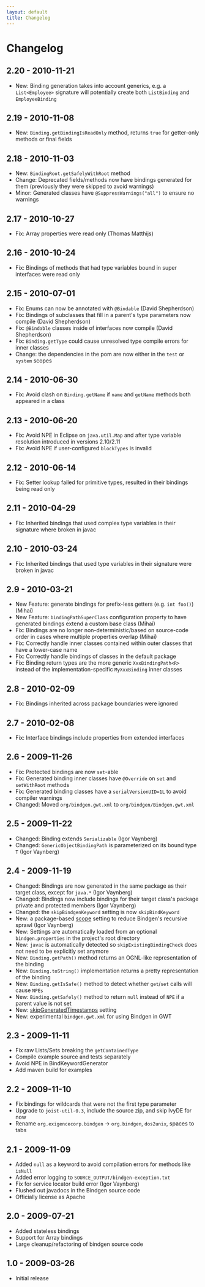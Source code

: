 ```yaml
---
layout: default
title: Changelog
---
```


Changelog
=========

## 2.20 - 2010-11-21

* New: Binding generation takes into account generics, e.g. a `List<Employee>` signature will potentially create both `ListBinding` and `EmployeeBinding`

## 2.19 - 2010-11-08

* New: `Binding.getBindingIsReadOnly` method, returns `true` for getter-only methods or final fields

## 2.18 - 2010-11-03

* New: `BindingRoot.getSafelyWithRoot` method
* Change: Deprecated fields/methods now have bindings generated for them (previously they were skipped to avoid warnings)
* Minor: Generated classes have `@SuppressWarnings("all")` to ensure no warnings

## 2.17 - 2010-10-27

* Fix: Array properties were read only (Thomas Matthijs)

## 2.16 - 2010-10-24

* Fix: Bindings of methods that had type variables bound in super interfaces were read only

## 2.15 - 2010-07-01

* Fix: Enums can now be annotated with `@Bindable` (David Shepherdson)
* Fix: Bindings of subclasses that fill in a parent's type parameters now compile (David Shepherdson)
* Fix: `@Bindable` classes inside of interfaces now compile (David Shepherdson)
* Fix: `Binding.getType` could cause unresolved type compile errors for inner classes
* Change: the dependencies in the pom are now either in the `test` or `system` scopes

## 2.14 - 2010-06-30

* Fix: Avoid clash on `Binding.getName` if `name` and `getName` methods both appeared in a class

## 2.13 - 2010-06-20

* Fix: Avoid NPE in Eclipse on `java.util.Map` and after type variable resolution introduced in versions 2.10/2.11
* Fix: Avoid NPE if user-configured `blockTypes` is invalid

## 2.12 - 2010-06-14

* Fix: Setter lookup failed for primitive types, resulted in their bindings being read only

## 2.11 - 2010-04-29

* Fix: Inherited bindings that used complex type variables in their signature where broken in javac

## 2.10 - 2010-03-24

* Fix: Inherited bindings that used type variables in their signature were broken in javac

## 2.9 - 2010-03-21

* New Feature: generate bindings for prefix-less getters (e.g. `int foo()`) (Mihai)
* New Feature: `bindingPathSuperClass` configuration property to have generated bindings extend a custom base class (Mihai) 
* Fix: Bindings are no longer non-deterministic/based on source-code order in cases where multiple properties overlap (Mihai)
* Fix: Correctly handle inner classes contained within outer classes that have a lower-case name
* Fix: Correctly handle bindings of classes in the default package
* Fix: Binding return types are the more generic `XxxBindingPath<R>` instead of the implementation-specific `MyXxxBinding` inner classes

## 2.8 - 2010-02-09

* Fix: Bindings inherited across package boundaries were ignored

## 2.7 - 2010-02-08

* Fix: Interface bindings include properties from extended interfaces

## 2.6 - 2009-11-26

* Fix: Protected bindings are now `set`-able
* Fix: Generated binding inner classes have `@Override` on `set` and `setWithRoot` methods
* Fix: Generated binding classes have a `serialVersionUID=1L` to avoid compiler warnings
* Changed: Moved `org/bindgen.gwt.xml` to `org/bindgen/Bindgen.gwt.xml`

## 2.5 - 2009-11-22

* Changed: Binding extends `Serializable` (Igor Vaynberg)
* Changed: `GenericObjectBindingPath` is parameterized on its bound type `T` (Igor Vaynberg)

## 2.4 - 2009-11-19

* Changed: Bindings are now generated in the same package as their target class, except for `java.*` (Igor Vaynberg)
* Changed: Bindings now include bindings for their target class's package private and protected members (Igor Vaynberg)
* Changed: the `skipBindgenKeyword` setting is now `skipBindKeyword`
* New: a package-based [scope](config.html) setting to reduce Bindgen's recursive sprawl (Igor Vaynberg)
* New: Settings are automatically loaded from an optional `bindgen.properties` in the project's root directory
* New: `javac` is automatically detected so `skipExistingBindingCheck` does not need to be explicitly set anymore
* New: `Binding.getPath()` method returns an OGNL-like representation of the binding
* New: `Binding.toString()` implementation returns a pretty representation of the binding
* New: `Binding.getIsSafe()` method to detect whether `get`/`set` calls will cause `NPEs`
* New: `Binding.getSafely()` method to return `null` instead of `NPE` if a parent value is not set
* New: [skipGeneratedTimestamps](config.html) setting
* New: experimental `bindgen.gwt.xml` for using Bindgen in GWT

## 2.3 - 2009-11-11

* Fix raw Lists/Sets breaking the `getContainedType`
* Compile example source and tests separately
* Avoid NPE in BindKeywordGenerator
* Add maven build for examples

## 2.2 - 2009-11-10

* Fix bindings for wildcards that were not the first type parameter
* Upgrade to `joist-util-0.3`, include the source zip, and skip IvyDE for now
* Rename `org.exigencecorp.bindgen` -> `org.bindgen`, `dos2unix`, spaces to tabs

## 2.1 - 2009-11-09

* Added `null` as a keyword to avoid compilation errors for methods like `isNull`
* Added error logging to `SOURCE_OUTPUT/bindgen-exception.txt`
* Fix for service locator build error (Igor Vaynberg)
* Flushed out javadocs in the Bindgen source code
* Officially license as Apache

## 2.0 - 2009-07-21

* Added stateless bindings
* Support for Array bindings
* Large cleanup/refactoring of bindgen source code

## 1.0 - 2009-03-26

* Initial release


